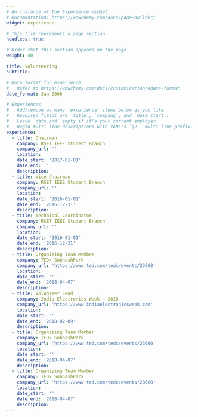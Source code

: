 ```yaml
---
# An instance of the Experience widget.
# Documentation: https://wowchemy.com/docs/page-builder/
widget: experience

# This file represents a page section.
headless: true

# Order that this section appears on the page.
weight: 40

title: Volunteering
subtitle:

# Date format for experience
#   Refer to https://wowchemy.com/docs/customization/#date-format
date_format: Jan 2006

# Experiences.
#   Add/remove as many `experience` items below as you like.
#   Required fields are `title`, `company`, and `date_start`.
#   Leave `date_end` empty if it's your current employer.
#   Begin multi-line descriptions with YAML's `|2-` multi-line prefix.
experience:
  - title: Chairman
    company: RSET IEEE Student Branch
    company_url: ''
    location: 
    date_start: '2017-01-01'
    date_end: ''
    description:  
  - title: Vice Chairman 
    company: RSET IEEE Student Branch
    company_url: ''
    location: 
    date_start: '2016-01-01'
    date_end: '2016-12-31'
    description:
  - title: Technical Coordinator 
    company: RSET IEEE Student Branch
    company_url: ''
    location: 
    date_start: '2016-01-01'
    date_end: '2016-12-31'
    description:
  - title: Organizing Team Member
    company: TEDx SubhashPark
    company_url: 'https://www.ted.com/tedx/events/23660'
    location: 
    date_start: ''
    date_end: '2018-04-07'
    description:
  - title: Volunteer Lead 
    company: India Electronics Week - 2018
    company_url: 'https://www.indiaelectronicsweek.com'
    location: 
    date_start: ''
    date_end: '2018-02-09'
    description:
  - title: Organizing Team Member
    company: TEDx SubhashPark
    company_url: 'https://www.ted.com/tedx/events/23660'
    location: 
    date_start: ''
    date_end: '2018-04-07'
    description:
  - title: Organizing Team Member
    company: TEDx SubhashPark
    company_url: 'https://www.ted.com/tedx/events/23660'
    location: 
    date_start: ''
    date_end: '2018-04-07'
    description:
---
```

